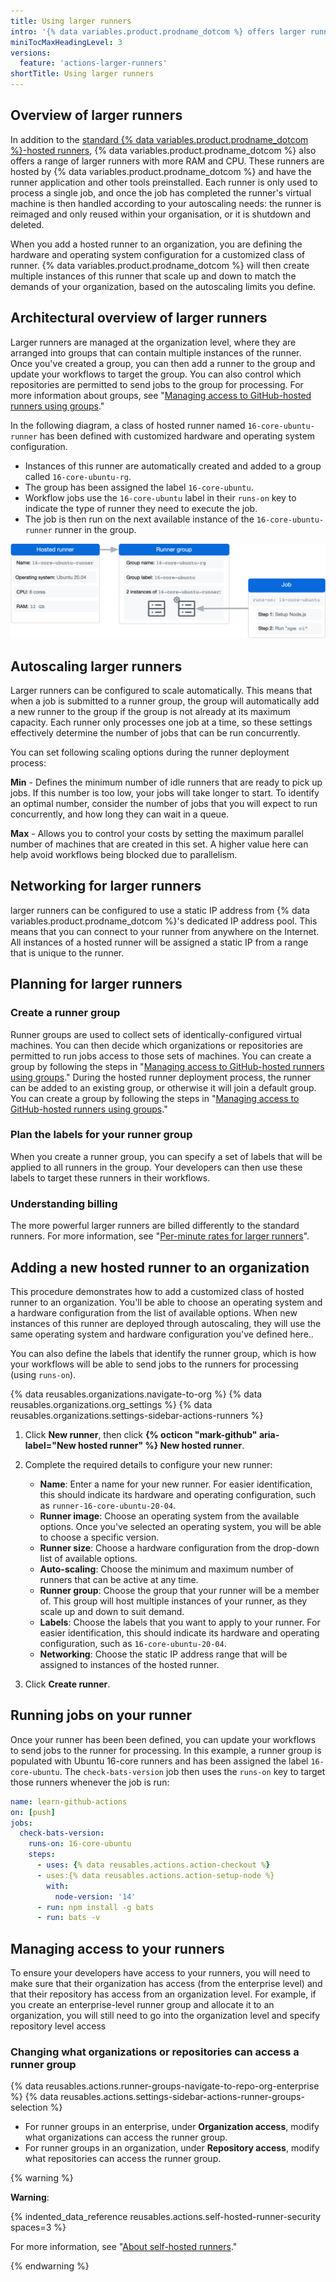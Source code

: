 ```yaml
---
title: Using larger runners
intro: '{% data variables.product.prodname_dotcom %} offers larger runners for your demanding jobs.'
miniTocMaxHeadingLevel: 3
versions:
  feature: 'actions-larger-runners'
shortTitle: Using larger runners
---
```


## Overview of larger runners

In addition to the [standard {% data variables.product.prodname_dotcom %}-hosted runners](/actions/using-github-hosted-runners/about-github-hosted-runners#supported-runners-and-hardware-resources), {% data variables.product.prodname_dotcom %} also offers a range of larger runners with more RAM and CPU. These runners are hosted by {% data variables.product.prodname_dotcom %} and have the runner application and other tools preinstalled. Each runner is only used to process a single job, and once the job has completed the runner's virtual machine is then handled according to your autoscaling needs: the runner is reimaged and only reused within your organisation, or it is shutdown and deleted.

When you add a hosted runner to an organization, you are defining the hardware and operating system configuration for a customized class of runner. {% data variables.product.prodname_dotcom %} will then create multiple instances of this runner that scale up and down to match the demands of your organization, based on the autoscaling limits you define.

## Architectural overview of larger runners

Larger runners are managed at the organization level, where they are arranged into groups that can contain multiple instances of the runner. Once you've created a group, you can then add a runner to the group and update your workflows to target the group. You can also control which repositories are permitted to send jobs to the group for processing. For more information about groups, see "[Managing access to GitHub-hosted runners using groups](/actions/using-github-hosted-runners/managing-access-to-github-hosted-runners-using-groups)."

In the following diagram, a class of hosted runner named `16-core-ubuntu-runner` has been defined with customized hardware and operating system configuration.
- Instances of this runner are automatically created and added to a group called `16-core-ubuntu-rg`. 
- The group has been assigned the label `16-core-ubuntu`. 
- Workflow jobs use the `16-core-ubuntu` label in their `runs-on` key to indicate the type of runner they need to execute the job.
- The job is then run on the next available instance of the `16-core-ubuntu-runner` runner in the group.

![Diagram](/assets/images/hosted-runner.png)

## Autoscaling larger runners

Larger runners can be configured to scale automatically. This means that when a job is submitted to a runner group, the group will automatically add a new runner to the group if the group is not already at its maximum capacity. Each runner only processes one job at a time, so these settings effectively determine the number of jobs that can be run concurrently. 

You can set following scaling options during the runner deployment process:

**Min** - Defines the minimum number of idle runners that are ready to pick up jobs. If this number is too low, your jobs will take longer to start. To identify an optimal number, consider the number of jobs that you will expect to run concurrently, and how long they can wait in a queue.

**Max** - Allows you to control your costs by setting the maximum parallel number of machines that are created in this set. A higher value here can help avoid workflows being blocked due to parallelism.

## Networking for larger runners

larger runners can be configured to use a static IP address from {% data variables.product.prodname_dotcom %}'s dedicated IP address pool. This means that you can connect to your runner from anywhere on the Internet.  All instances of a hosted runner will be assigned a static IP from a range that is unique to the runner.

## Planning for larger runners

### Create a runner group

Runner groups are used to collect sets of identically-configured virtual machines. You can then decide which organizations or repositories are permitted to run jobs access to those sets of machines. You can create a group by following the steps in "[Managing access to GitHub-hosted runners using groups](/actions/using-github-hosted-runners/managing-access-to-github-hosted-runners-using-groups)." During the hosted runner deployment process, the runner can be added to an existing group, or otherwise it will join a default group. You can create a group by following the steps in "[Managing access to GitHub-hosted runners using groups](/actions/using-github-hosted-runners/managing-access-to-github-hosted-runners-using-groups)."

### Plan the labels for your runner group

When you create a runner group, you can specify a set of labels that will be applied to all runners in the group. Your developers can then use these labels to target these runners in their workflows. 

### Understanding billing

The more powerful larger runners are billed differently to the standard runners. For more information, see "[Per-minute rates for larger runners](/billing/managing-billing-for-github-actions/about-billing-for-github-actions#per-minute-rates-for-hosted-runners)".

## Adding a new hosted runner to an organization

This procedure demonstrates how to add a customized class of hosted runner to an organization. You'll be able to choose an operating system and a hardware configuration from the list of available options. When new instances of this runner are deployed through autoscaling, they will use the same operating system and hardware configuration you've defined here..

You can also define the labels that identify the runner group, which is how your workflows will be able to send jobs to the runners for processing (using `runs-on`).

{% data reusables.organizations.navigate-to-org %}
{% data reusables.organizations.org_settings %}
{% data reusables.organizations.settings-sidebar-actions-runners %}
1. Click **New runner**, then click **{% octicon "mark-github" aria-label="New hosted runner" %} New hosted runner**.
1. Complete the required details to configure your new runner:

    - **Name**: Enter a name for your new runner. For easier identification, this should indicate its hardware and operating configuration, such as `runner-16-core-ubuntu-20-04`.
    - **Runner image**: Choose an operating system from the available options. Once you've selected an operating system, you will be able to choose a specific version.
    - **Runner size**: Choose a hardware configuration from the drop-down list of available options.
    - **Auto-scaling**: Choose the minimum and maximum number of runners that can be active at any time.
    - **Runner group**: Choose the group that your runner will be a member of. This group will host multiple instances of your runner, as they scale up and down to suit demand.
    - **Labels**: Choose the labels that you want to apply to your runner. For easier identification, this should indicate its hardware and operating configuration, such as `16-core-ubuntu-20-04`.
    - **Networking**: Choose the static IP address range that will be assigned to instances of the hosted runner.

1. Click **Create runner**.

## Running jobs on your runner

Once your runner has been been defined, you can update your workflows to send jobs to the runner for processing. In this example, a runner group is populated with Ubuntu 16-core runners and has been assigned the label `16-core-ubuntu`. The `check-bats-version` job then uses the `runs-on` key to target those runners whenever the job is run:

```yaml
name: learn-github-actions
on: [push]
jobs:
  check-bats-version:
    runs-on: 16-core-ubuntu
    steps:
      - uses: {% data reusables.actions.action-checkout %}
      - uses:{% data reusables.actions.action-setup-node %}
        with:
          node-version: '14'
      - run: npm install -g bats
      - run: bats -v
```

## Managing access to your runners

To ensure your developers have access to your runners, you will need to make sure that their organization has access (from the enterprise level) and that their repository has access from an organization level.  For example, if you create an enterprise-level runner group and allocate it to an organization, you will still need to go into the organization level and specify repository level access

### Changing what organizations or repositories can access a runner group

{% data reusables.actions.runner-groups-navigate-to-repo-org-enterprise %}
{% data reusables.actions.settings-sidebar-actions-runner-groups-selection %}
  - For runner groups in an enterprise, under **Organization access**, modify what organizations can access the runner group. 
  - For runner groups in an organization, under **Repository access**, modify what repositories can access the runner group.

   {% warning %}

   **Warning**:

   {% indented_data_reference reusables.actions.self-hosted-runner-security spaces=3 %}

   For more information, see "[About self-hosted runners](/actions/hosting-your-own-runners/about-self-hosted-runners#self-hosted-runner-security-with-public-repositories)."

   {% endwarning %}
